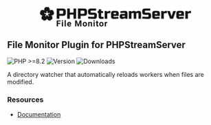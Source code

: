 <p align="center">
  <picture>
    <source media="(prefers-color-scheme: dark)" srcset="https://raw.githubusercontent.com/phpstreamserver/.github/refs/heads/main/assets/phpss_file_monitor_light.svg">
    <img alt="PHPStreamServer logo" align="center" width="70%" src="https://raw.githubusercontent.com/phpstreamserver/.github/refs/heads/main/assets/phpss_file_monitor_dark.svg">
  </picture>
</p>

## File Monitor Plugin for PHPStreamServer
![PHP >=8.2](https://img.shields.io/badge/PHP->=8.2-777bb3.svg)
![Version](https://img.shields.io/github/v/tag/phpstreamserver/file-monitor?label=Version&filter=v*.*.*&sort=semver&color=374151)
![Downloads](https://img.shields.io/packagist/dt/phpstreamserver/file-monitor?label=Downloads&color=f28d1a)

A directory watcher that automatically reloads workers when files are modified.

### Resources
- [Documentation](https://phpstreamserver.dev/docs/plugins/file-monitor)
